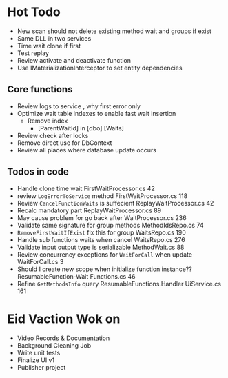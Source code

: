 ﻿# Hot Todo
* New scan should not delete existing method wait and groups if exist
* Same DLL in two services
* Time wait clone if first
* Test replay
* Review activate and deactivate function
* Use IMaterializationInterceptor to set entity dependencies

## Core functions
* Review logs to service , why first error only
* Optimize wait table indexes to enable fast wait insertion
	* Remove index 
		* [ParentWaitId] in [dbo].[Waits]
* Review check after locks
* Remove direct use for DbContext
* Review all places where database update occurs

## Todos in code
* Handle clone time wait FirstWaitProcessor.cs	42
* review `LogErrorToService` method	FirstWaitProcessor.cs	118
* Review `CancelFunctionWaits` is suffecient	ReplayWaitProcessor.cs	42
* Recalc mandatory part	ReplayWaitProcessor.cs	89
* May cause problem for go back after	WaitProcessor.cs	236
* Validate same signature for group methods	MethodIdsRepo.cs	74
* `RemoveFirstWaitIfExist` fix this for group	WaitsRepo.cs	190
* Handle sub functions waits when cancel WaitsRepo.cs	276
* Validate input output type is serializable	MethodWait.cs	88
* Review concurrency exceptions for `WaitForCall` when update	WaitForCall.cs	3
* Should I create new scope when initialize function instance??	ResumableFunction-Wait Functions.cs	46
* Refine `GetMethodsInfo` query	ResumableFunctions.Handler	UiService.cs	161

# Eid Vaction Wok on 
* Video Records & Documentation
* Background Cleaning Job
* Write unit tests
* Finalize UI v1
* Publisher project